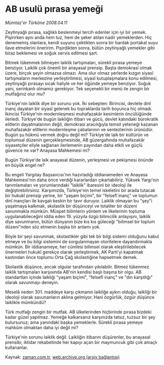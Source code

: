 # AB usulü pırasa yemeği

*Mümtaz'er Türköne 2008.04.11*

<tr><td class="metin" colspan="2" style="padding-top: 20px; padding-left: 5px; padding-right: 10px;">Zeytinyağlı pırasa, sağlıklı beslenmeyi tercih edenler için iyi bir yemek. Pişirirken aynı anda hem tuz, hem de şeker atılan nadir yemeklerden. Hiç denememiş olanlara, kendi suyunu çektikten sonra bir bardak portakal suyu ilave etmelerini öneririm. Pişirdikten sonra, bütün zeytinyağlı yemekler gibi biraz beklemesi ve soğuk servis edilmesi şart.</td></tr><tr><td class="metin" colspan="2" style="padding-top: 20px; padding-left: 5px; padding-right: 10px;"><p> Bitmek tükenmek bilmeyen laiklik tartışmaları, sürekli pırasa yemeye benziyor. Laiklik çok önemli bir anayasal prensip. Başta demokrasi olmak üzere, birçok şeyin olmazsa olmazı. Ama olur olmaz yerlerde kızgın siyasî tartışmaların merkezine yerleştirilmesi, siyasî kutuplaşmalara konu edilmesi, zeytinyağlı pırasayı sıcak haliyle ve her öğünde yemeye benziyor. Soğuk yani, serinkanlı olmamız gerekiyor. Tek seçenekli bir menü ile zengin bir mutfağınız olur mu?
<p> Türkiye'nin laiklik diye bir sorunu yok. İki sebepten: Birincisi, devlete dinî inanç dayatan bir siyasî gelenek bu topraklarda tarih boyunca hiç olmadı. İkincisi Türkiye'nin modernleşmesi muhafazakâr kesimlerin öncülüğünde ilerledi. Türkiye'de bugün laikliğin itibarı ve gücü, devlet katındaki bürokratik elitlerin dayatmalarının değil, demokrasi aracılığıyla temsil yeteneği kazanan muhafazakâr elitlerin modernleşme çabalarının ve sentezlerinin ürünüdür. Bugün şu hükmü vermek doğru değil mi? Türkiye'de laik bir kültürün ve toplumsal düzenin gerçekleşmesinde, AB güzergahında muhafazakâr siyasetçiler eliyle sağlanan ilerlemenin payından daha etkili ve güçlü güvence ne var? Anayasa Mahkemesi mi?
<p> Bugün Türkiye'de laik anayasal düzenin, yerleşmesi ve pekişmesi önünde en büyük engel ne? 
<p> Bu engeli Yargıtay Başsavcısı'nın hazırladığı iddianameden ve Anayasa Mahkemesi'nin daha önce verdiği kararlardan çıkartabiliriz. Yüksek Yargı'nın tanımlamaları ve yorumlarındaki "laiklik" ibaresini bir ideoloji ile değiştirebilirsiniz. Karşımızda, Türkiye'nin temel iskeletini bir arada tutacak bir hukukî prensip yerine, bir "yaşam biçimi", bir "felsefî inanç" ve toplumun dinî inançları ile kavgalı keskin bir tavır duruyor. Laiklik olmayan bu "şey"i yaşatmaya kalkmak, skolastik bir düşünceyi ve totaliter bir düzeni savunmakla mümkün. Müspet bilimlerin yöntem ve ilkelerinin topluma uygulanabileceğini iddia eden 19. yüzyıla özgü bilimcilik anlayışını, laiklik diye savunmanın, bütün dünyanın bize kıs kıs güleceği "bilimsel bir toplum düzeni"nden söz etmenin başka bir anlamı yok. 
<p> Böyle bir şeyi savunmak, skolastikler gibi tek bir bilgi sistemi olduğunu kabul etmeye ve bu bilgi sistemini de sorgulanmayan otoritelere dayandırmakla mümkün. Bir iddianameye, her cümlesi bilimsel olarak eleştirilebilecek önermeleri hukukî gerekçe olarak yerleştirmek, AK Parti'yi kapatmak kastından önce toplumu Orta Çağ skolastiğine hapsetmek demek.
<p> Skolastik düşünce, ancak olgular tarafından yıkılabilir. Bitmez tükenmez laiklik tartışmaları karşısında AB'nin kendisi başlı başına bir olgu. AB standartları içinde laikliği "yaşam biçimi", "felsefî inanç" ve "din karşıtlığı" olarak savunmayı deneyin. 
<p> Meselâ neden 301. maddeye karşı çıkmanın laikliğe aykırı olduğu, laikliği bir ideoloji olarak savunanların aklına gelmiyor. Hani özgürlük, özgür düşünce laiklikle mümkündü?
<p> Türk mutfağı zengin bir mutfak. AB ülkelerinden hiçbirinde pırasa bizdeki kadar güzel yapılmaz. Yemeğe kalkarsanız karşınızda tatsız, tuzsuz bir şey bulursunuz; ama yanındaki başka yemeklerle. Sürekli pırasa yemeye mahkûm olmaktan daha iyi değil mi?
<p> Türkiye'nin sorunu laiklik değil. Laikliğin itibarını düşürenler, bu anayasal prensibi, iktidar rekabetinde her kapıyı açan bir maymuncuk gibi çok amaçlı kullananlar. <br/></p></p></p></p></p></p></p></p></p></td></tr>

Kaynak: [zaman.com.tr](http://zaman.com.tr/yazar.do?yazino=675889), [web.archive.org (arşiv bağlantısı)](http://web.archive.org/web/20080804224242/http://www.zaman.com.tr:80/yazar.do?yazino=675889)

